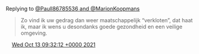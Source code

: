 Replying to [@Paull86785536 and @MarionKoopmans](https://twitter.com/Paull86785536/status/1448035106287931394)

> Zo vind ik uw gedrag dan weer maatschappelijk “verkloten”, dat haat ik, maar ik wens u desondanks goede gezondheid en een veilige omgeving\.

<img src="../../media/tweet.ico" width="12" /> [Wed Oct 13 09:32:12 +0000 2021](https://twitter.com/DromerDenker/status/1448220012146216967)